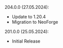 204.0.0 (27.05.2024):
- Update to 1.20.4
- Migration to NeoForge

201.0.0 (25.05.2024):
- Initial Release